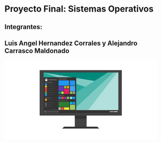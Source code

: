 # Proyecto Final: Sistemas Operativos
## Integrantes:
## Luis Angel Hernandez Corrales y Alejandro Carrasco Maldonado

![](SO.png)